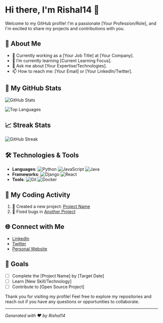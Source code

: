 # Hi there, I'm Rishal14 👋

Welcome to my GitHub profile! I'm a passionate [Your Profession/Role], and I'm excited to share my projects and contributions with you.

## 🚀 About Me

- 💼 Currently working as a [Your Job Title] at [Your Company].
- 🌱 I’m currently learning [Current Learning Focus].
- 💬 Ask me about [Your Expertise/Technologies].
- 📫 How to reach me: [Your Email] or [Your LinkedIn/Twitter].

## 🌟 My GitHub Stats

![GitHub Stats](https://github-readme-stats.vercel.app/api?username=Rishal14&show_icons=true&hide_title=true&count_private=true&include_all_commits=true&hide=prs&theme=radical)

![Top Languages](https://github-readme-stats.vercel.app/api/top-langs/?username=Rishal14&layout=compact&theme=radical)

## 📈 Streak Stats

![GitHub Streak](https://github-readme-streak-stats.herokuapp.com/?user=Rishal14&theme=radical)

## 🛠️ Technologies & Tools

- **Languages**: ![Python](https://img.shields.io/badge/Python-3776AB?style=flat&logo=python&logoColor=white) ![JavaScript](https://img.shields.io/badge/JavaScript-F7DF1E?style=flat&logo=javascript&logoColor=black) ![Java](https://img.shields.io/badge/Java-007396?style=flat&logo=java&logoColor=white)
- **Frameworks**: ![Django](https://img.shields.io/badge/Django-092D1F?style=flat&logo=django&logoColor=white) ![React](https://img.shields.io/badge/React-61DAFB?style=flat&logo=react&logoColor=black)
- **Tools**: ![Git](https://img.shields.io/badge/Git-F05032?style=flat&logo=git&logoColor=white) ![Docker](https://img.shields.io/badge/Docker-2496ED?style=flat&logo=docker&logoColor=white)

## 📅 My Coding Activity

<!--START_SECTION:activity-->
1. 📝 Created a new project: [Project Name](link-to-project)
2. 🔧 Fixed bugs in [Another Project](link-to-another-project)
<!--END_SECTION:activity-->

## 🌐 Connect with Me

- [LinkedIn](https://www.linkedin.com/in/your-profile/)
- [Twitter](https://twitter.com/your-profile)
- [Personal Website](https://your-website.com)

## 🎯 Goals

- [ ] Complete the [Project Name] by [Target Date]
- [ ] Learn [New Skill/Technology]
- [ ] Contribute to [Open Source Project]

Thank you for visiting my profile! Feel free to explore my repositories and reach out if you have any questions or opportunities to collaborate.

---

*Generated with ❤️ by Rishal14*
